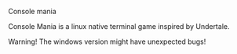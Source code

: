 Console mania

Console Mania is a linux native terminal game inspired by Undertale.

Warning!
The windows version might have unexpected bugs!
